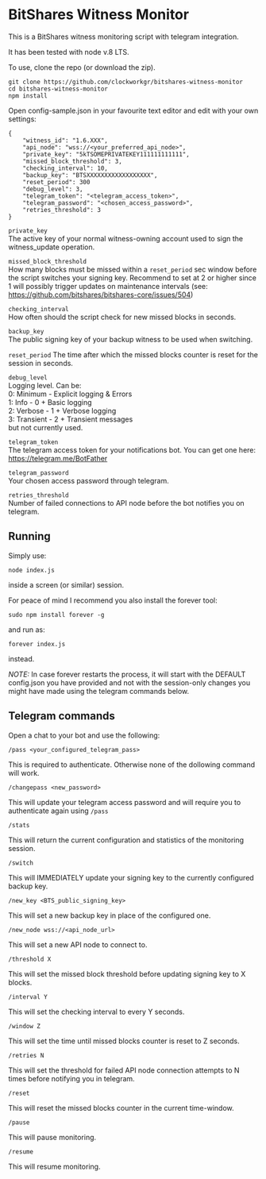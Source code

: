 # BitShares Witness Monitor

This is a BitShares witness monitoring script with telegram integration.

It has been tested with node v.8 LTS.

To use, clone the repo (or download the zip).

```
git clone https://github.com/clockworkgr/bitshares-witness-monitor
cd bitshares-witness-monitor
npm install
```

Open config-sample.json in your favourite text editor and edit with your own settings:

```
{
    "witness_id": "1.6.XXX",
    "api_node": "wss://<your_preferred_api_node>",
    "private_key": "5kTSOMEPRIVATEKEY111111111111",
    "missed_block_threshold": 3,
    "checking_interval": 10,
    "backup_key": "BTSXXXXXXXXXXXXXXXXXX",
    "reset_period": 300
    "debug_level": 3,
    "telegram_token": "<telegram_access_token>",
    "telegram_password": "<chosen_access_password>",
    "retries_threshold": 3
}
``` 

`private_key`  
The active key of your normal witness-owning account used to sign the witness_update operation.

`missed_block_threshold`  
How many blocks must be missed within a `reset_period` sec window before the script switches your signing key. Recommend to set at 2 or higher since 1 will possibly trigger updates on maintenance intervals (see: https://github.com/bitshares/bitshares-core/issues/504)

`checking_interval`  
How often should the script check for new missed blocks in seconds.

`backup_key`  
The public signing key of your backup witness to be used when switching.

`reset_period` 
The time after which the missed blocks counter is reset for the session in seconds.

`debug_level`  
Logging level. Can be:  
0: Minimum - Explicit logging & Errors  
1: Info - 0 + Basic logging  
2: Verbose - 1 + Verbose logging  
3: Transient - 2 + Transient messages  
but not currently used.

`telegram_token`  
The telegram access token for your notifications bot. You can get one here: https://telegram.me/BotFather

`telegram_password`  
Your chosen access password through telegram.

`retries_threshold`  
Number of failed connections to API node before the bot notifies you on telegram.

## Running

Simply use:

`node index.js`

inside a screen (or similar) session.

For peace of mind I recommend you also install the forever tool:

`sudo npm install forever -g`

and run as:

`forever index.js`

instead. 

*NOTE:* In case forever restarts the process, it will start with the DEFAULT config.json you have provided and not with the session-only changes you might have made using the telegram commands below.

## Telegram commands

Open a chat to your bot and use the following:

`/pass <your_configured_telegram_pass>`

This is required to authenticate. Otherwise none of the dollowing command will work.

`/changepass <new_password>` 

This will update your telegram access password and will require you to authenticate again using `/pass`

`/stats`

This will return the current configuration and statistics of the monitoring session.

`/switch`

This will IMMEDIATELY update your signing key to the currently configured backup key.

`/new_key <BTS_public_signing_key>`

This will set a new backup key in place of the configured one.

`/new_node wss://<api_node_url>`

This will set a new API node to connect to.

`/threshold X`

This will set the missed block threshold before updating signing key to X blocks.

`/interval Y`

This will set the checking interval to every Y seconds.

`/window Z`

This will set the time until missed blocks counter is reset to Z seconds.

`/retries N` 

This will set the threshold for failed API node connection attempts to N times before notifying you in telegram.

`/reset`

This will reset the missed blocks counter in the current time-window.

`/pause`

This will pause monitoring.

`/resume`

This will resume monitoring.
